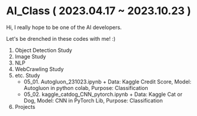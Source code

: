 # AI_Class ( 2023.04.17 ~ 2023.10.23 ) 

Hi, I really hope to be one of the AI developers. 

Let's be drenched in these codes with me! :)

1. Object Detection Study
2. Image Study
3. NLP
4. WebCrawling Study
5. etc. Study
   + 05_01. Autogluon_231023.ipynb
          + Data: Kaggle Credit Score, Model: Autogluon in python colab, Purpose: Classification 
   + 05_02. kaggle_catdog_CNN_pytorch.ipynb 
          + Data: Kaggle Cat or Dog, Model: CNN in PyTorch Lib, Purpose: Classification
7. Projects
